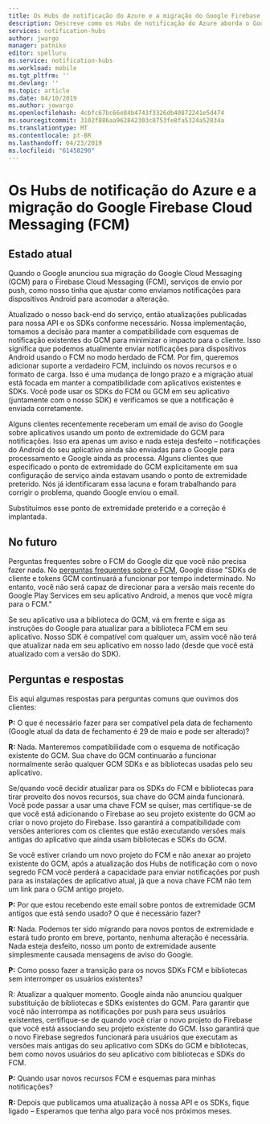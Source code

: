 ```yaml
---
title: Os Hubs de notificação do Azure e a migração do Google Firebase Cloud Messaging (FCM)
description: Descreve como os Hubs de notificação do Azure aborda o Google GCM para migração do FCM.
services: notification-hubs
author: jwargo
manager: patniko
editor: spelluru
ms.service: notification-hubs
ms.workload: mobile
ms.tgt_pltfrm: ''
ms.devlang: ''
ms.topic: article
ms.date: 04/10/2019
ms.author: jowargo
ms.openlocfilehash: 4cbfc67bc66e84b4743f3326db40872241e5d474
ms.sourcegitcommit: 3102f886aa962842303c8753fe8fa5324a52834a
ms.translationtype: MT
ms.contentlocale: pt-BR
ms.lasthandoff: 04/23/2019
ms.locfileid: "61458290"
---
```

# <a name="azure-notification-hubs-and-the-google-firebase-cloud-messaging-fcm-migration"></a>Os Hubs de notificação do Azure e a migração do Google Firebase Cloud Messaging (FCM)

## <a name="current-state"></a>Estado atual

Quando o Google anunciou sua migração do Google Cloud Messaging (GCM) para o Firebase Cloud Messaging (FCM), serviços de envio por push, como nosso tinha que ajustar como enviamos notificações para dispositivos Android para acomodar a alteração.

Atualizado o nosso back-end do serviço, então atualizações publicadas para nossa API e os SDKs conforme necessário. Nossa implementação, tomamos a decisão para manter a compatibilidade com esquemas de notificação existentes do GCM para minimizar o impacto para o cliente. Isso significa que podemos atualmente enviar notificações para dispositivos Android usando o FCM no modo herdado de FCM. Por fim, queremos adicionar suporte a verdadeiro FCM, incluindo os novos recursos e o formato de carga. Isso é uma mudança de longo prazo e a migração atual está focada em manter a compatibilidade com aplicativos existentes e SDKs. Você pode usar os SDKs do FCM ou GCM em seu aplicativo (juntamente com o nosso SDK) e verificamos se que a notificação é enviada corretamente.

Alguns clientes recentemente receberam um email de aviso do Google sobre aplicativos usando um ponto de extremidade do GCM para notificações. Isso era apenas um aviso e nada esteja desfeito – notificações do Android do seu aplicativo ainda são enviadas para o Google para processamento e Google ainda as processa. Alguns clientes que especificado o ponto de extremidade do GCM explicitamente em sua configuração de serviço ainda estavam usando o ponto de extremidade preterido. Nós já identificaram essa lacuna e foram trabalhando para corrigir o problema, quando Google enviou o email.

Substituímos esse ponto de extremidade preterido e a correção é implantada.

## <a name="going-forward"></a>No futuro

Perguntas frequentes sobre o FCM do Google diz que você não precisa fazer nada. No [perguntas frequentes sobre o FCM](https://developers.google.com/cloud-messaging/faq), Google disse "SDKs de cliente e tokens GCM continuará a funcionar por tempo indeterminado. No entanto, você não será capaz de direcionar para a versão mais recente do Google Play Services em seu aplicativo Android, a menos que você migra para o FCM."

Se seu aplicativo usa a biblioteca do GCM, vá em frente e siga as instruções do Google para atualizar para a biblioteca FCM em seu aplicativo. Nosso SDK é compatível com qualquer um, assim você não terá que atualizar nada em seu aplicativo em nosso lado (desde que você está atualizado com a versão do SDK).

## <a name="questions-and-answers"></a>Perguntas e respostas

Eis aqui algumas respostas para perguntas comuns que ouvimos dos clientes:

**P:** O que é necessário fazer para ser compatível pela data de fechamento (Google atual da data de fechamento é 29 de maio e pode ser alterado)?

**R:** Nada. Manteremos compatibilidade com o esquema de notificação existente do GCM. Sua chave do GCM continuarão a funcionar normalmente serão qualquer GCM SDKs e as bibliotecas usadas pelo seu aplicativo.

Se/quando você decidir atualizar para os SDKs do FCM e bibliotecas para tirar proveito dos novos recursos, sua chave do GCM ainda funcionará. Você pode passar a usar uma chave FCM se quiser, mas certifique-se de que você está adicionando o Firebase ao seu projeto existente do GCM ao criar o novo projeto do Firebase. Isso garantirá a compatibilidade com versões anteriores com os clientes que estão executando versões mais antigas do aplicativo que ainda usam bibliotecas e SDKs do GCM.

Se você estiver criando um novo projeto do FCM e não anexar ao projeto existente do GCM, após a atualização dos Hubs de notificação com o novo segredo FCM você perderá a capacidade para enviar notificações por push para as instalações de aplicativo atual, já que a nova chave FCM não tem um link para o GCM antigo projeto.

**P:** Por que estou recebendo este email sobre pontos de extremidade GCM antigos que está sendo usado? O que é necessário fazer?

**R:** Nada. Podemos ter sido migrando para novos pontos de extremidade e estará tudo pronto em breve, portanto, nenhuma alteração é necessária. Nada esteja desfeito, nosso um ponto de extremidade ausente simplesmente causada mensagens de aviso do Google.

**P:** Como posso fazer a transição para os novos SDKs FCM e bibliotecas sem interromper os usuários existentes?

R: Atualizar a qualquer momento. Google ainda não anunciou qualquer substituição de bibliotecas e SDKs existentes do GCM. Para garantir que você não interrompa as notificações por push para seus usuários existentes, certifique-se de quando você criar o novo projeto do Firebase que você está associando seu projeto existente do GCM. Isso garantirá que o novo Firebase segredos funcionará para usuários que executam as versões mais antigas do seu aplicativo com SDKs do GCM e bibliotecas, bem como novos usuários do seu aplicativo com bibliotecas e SDKs do FCM.

**P:** Quando usar novos recursos FCM e esquemas para minhas notificações?

**R:** Depois que publicamos uma atualização à nossa API e os SDKs, fique ligado – Esperamos que tenha algo para você nos próximos meses.
